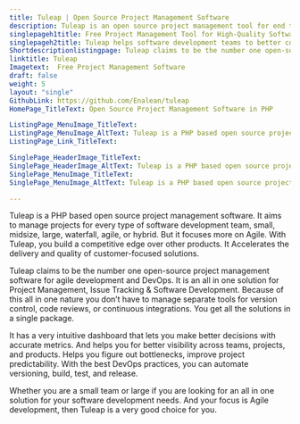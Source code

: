 ```yaml
---
title: Tuleap | Open Source Project Management Software
description: Tuleap is an open source project management tool for end to end traceability of application and system developments. Good tool for all types of teams.
singlepageh1title: Free Project Management Tool for High-Quality Software Development
singlepageh2title: Tuleap helps software development teams to better collaborate by adopting Agile and DevOps practices.
Shortdescriptionlistingpage: Tuleap claims to be the number one open-source project management software for agile development and DevOps. It is an all in one solution for Project Management, Issue Tracking & Software Development.
linktitle: Tuleap
Imagetext:  Free Project Management Software 
draft: false
weight: 5
layout: "single"
GithubLink: https://github.com/Enalean/tuleap
HomePage_TitleText: Open Source Project Management Software in PHP

ListingPage_MenuImage_TitleText: 
ListingPage_MenuImage_AltText: Tuleap is a PHP based open source project management software
ListingPage_Link_TitleText: 

SinglePage_HeaderImage_TitleText: 
SinglePage_HeaderImage_AltText: Tuleap is a PHP based open source project management software
SinglePage_MenuImage_TitleText: 
SinglePage_MenuImage_AltText: Tuleap is a PHP based open source project management software

---
```


Tuleap is a PHP based open source project management software. It aims to manage projects for every type of software development team, small, midsize, large, waterfall, agile, or hybrid. But it focuses more on Agile. With Tuleap, you build a competitive edge over other products. It Accelerates the delivery and quality of customer-focused solutions.

Tuleap claims to be the number one open-source project management software for agile development and DevOps. It is an all in one solution for Project Management, Issue Tracking &amp; Software Development. Because of this all in one nature you don’t have to manage separate tools for version control, code reviews, or continuous integrations. You get all the solutions in a single package.

It has a very intuitive dashboard that lets you make better decisions with accurate metrics. And helps you for better visibility across teams, projects, and products. Helps you figure out bottlenecks, improve project predictability. With the best DevOps practices, you can automate versioning, build, test, and release.

Whether you are a small team or large if you are looking for an all in one solution for your software development needs. And your focus is Agile development, then Tuleap is a very good choice for you.
